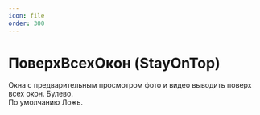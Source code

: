 ```yaml
---
icon: file
order: 300
---
```


# ПоверхВсехОкон (StayOnTop)

Окна с предварительным просмотром фото и видео выводить поверх всех окон. Булево.  
По умолчанию Ложь.
